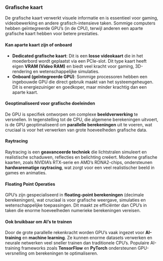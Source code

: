 ### Grafische kaart

De grafische kaart verwerkt visuele informatie en is essentieel voor gaming, videobewerking en andere grafisch-intensieve taken. Sommige computers hebben geïntegreerde GPU’s (in de CPU), terwijl anderen een aparte grafische kaart hebben voor betere prestaties.

#### Kan aparte kaart zijn of onboard
- **Dedicated grafische kaart**: Dit is een **losse videokaart** die in het moederbord wordt geplaatst via een PCIe-slot. Dit type kaart heeft eigen **VRAM (Video RAM)** en biedt veel kracht voor gaming, 3D-rendering en wetenschappelijke simulaties.
- **Onboard (geïntegreerde GPU)**: Sommige processoren hebben een ingebouwde GPU die direct gebruik maakt van het systeemgeheugen. Dit is energiezuiniger en goedkoper, maar minder krachtig dan een aparte kaart.

#### Geoptimaliseerd voor grafische doeleinden
De GPU is specifiek ontworpen om complexe **beeldverwerking** te versnellen. In tegenstelling tot de CPU, die algemene berekeningen uitvoert, is de GPU geoptimaliseerd om **parallelle berekeningen** uit te voeren, wat cruciaal is voor het verwerken van grote hoeveelheden grafische data.

#### Raytracing
Raytracing is een **geavanceerde techniek** die lichtstralen simuleert en realistische schaduwen, reflecties en belichting creëert. Moderne grafische kaarten, zoals NVIDIA’s RTX-serie en AMD’s RDNA2-chips, ondersteunen **hardwarematige raytracing**, wat zorgt voor een veel realistischer beeld in games en animaties.

#### Floating Point Operaties
GPU’s zijn gespecialiseerd in **floating-point berekeningen** (decimale berekeningen), wat cruciaal is voor grafische weergave, simulaties en wetenschappelijke toepassingen. Dit maakt ze efficiënter dan CPU’s in taken die enorme hoeveelheden numerieke berekeningen vereisen.

#### Ook bruikbaar om AI’s te trainen
Door de grote parallelle rekenkracht worden GPU’s vaak ingezet voor **AI-training** en **machine learning**. Ze kunnen enorme datasets verwerken en neurale netwerken veel sneller trainen dan traditionele CPU’s.
Populaire AI-training frameworks zoals **TensorFlow** en **PyTorch** ondersteunen GPU-versnelling om berekeningen te optimaliseren.
